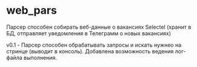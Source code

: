# web_pars
Парсер способен собирать веб-данные о вакансиях Selectel (хранит в БД, отправляет уведомления в Телеграмм о новых вакансиях)

v0.1 - Парсер способен обрабатывать запросы и искать нужнео на стринце (выводит в консоль). Добавлена возможность ведения лог-файла выполнения.

